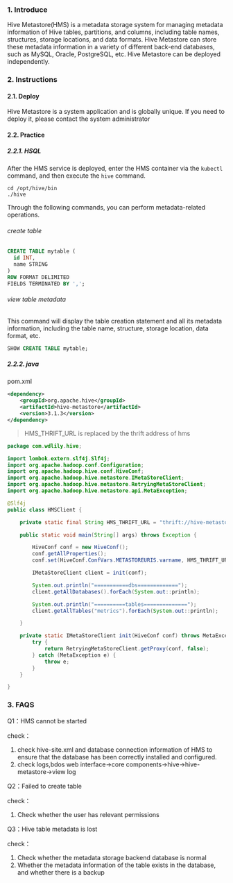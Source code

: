 ### 1. Introduce

Hive Metastore(HMS) is a metadata storage system for managing metadata information of Hive tables, partitions, and columns, including table names, structures, storage locations, and data formats. Hive Metastore can store these metadata information in a variety of different back-end databases, such as MySQL, Oracle, PostgreSQL, etc. Hive Metastore can be deployed independently.

### 2. Instructions

#### 2.1. Deploy

Hive Metastore is a system application and is globally unique. If you need to deploy it, please contact the system administrator

#### 2.2. Practice

##### 2.2.1. HSQL
After the HMS service is deployed, enter the HMS container via the `kubectl` command, and then execute the `hive` command.

```shell
cd /opt/hive/bin
./hive

```
Through the following commands, you can perform metadata-related operations.

###### create table

```sql
CREATE TABLE mytable (
  id INT,
  name STRING
)
ROW FORMAT DELIMITED
FIELDS TERMINATED BY ',';
```

###### view table metadata

This command will display the table creation statement and all its metadata information, including the table name, structure, storage location, data format, etc.

```sql
SHOW CREATE TABLE mytable;
```

##### 2.2.2. java

pom.xml

```xml
<dependency>
    <groupId>org.apache.hive</groupId>
    <artifactId>hive-metastore</artifactId>
    <version>3.1.3</version>
</dependency>
```

> HMS_THRIFT_URL is replaced by the thrift address of hms

```java
package com.wdlily.hive;

import lombok.extern.slf4j.Slf4j;
import org.apache.hadoop.conf.Configuration;
import org.apache.hadoop.hive.conf.HiveConf;
import org.apache.hadoop.hive.metastore.IMetaStoreClient;
import org.apache.hadoop.hive.metastore.RetryingMetaStoreClient;
import org.apache.hadoop.hive.metastore.api.MetaException;

@Slf4j
public class HMSClient {

    private static final String HMS_THRIFT_URL = "thrift://hive-metastore-svc.admin.svc.cluster.local:9083";

    public static void main(String[] args) throws Exception {

        HiveConf conf = new HiveConf();
        conf.getAllProperties();
        conf.set(HiveConf.ConfVars.METASTOREURIS.varname, HMS_THRIFT_URL);

        IMetaStoreClient client = init(conf);

        System.out.println("===========dbs=============");
        client.getAllDatabases().forEach(System.out::println);

        System.out.println("==========tables==============");
        client.getAllTables("metrics").forEach(System.out::println);

    }

    private static IMetaStoreClient init(HiveConf conf) throws MetaException {
        try {
            return RetryingMetaStoreClient.getProxy(conf, false);
        } catch (MetaException e) {
            throw e;
        }
    }

}
```

### 3. FAQS
Q1：HMS cannot be started

check：
1. check hive-site.xml and database connection information of HMS to ensure that the database has been correctly installed and configured.
2. check logs,bdos web interface->core components->hive->hive-metastore->view log

Q2：Failed to create table

check：
1. Check whether the user has relevant permissions


Q3：Hive table metadata is lost

check：
1. Check whether the metadata storage backend database is normal
2. Whether the metadata information of the table exists in the database, and whether there is a backup



